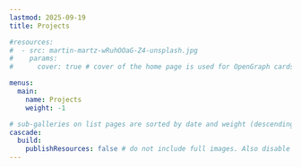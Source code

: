 ```yaml
---
lastmod: 2025-09-19
title: Projects

#resources:
#  - src: martin-martz-wRuhOOaG-Z4-unsplash.jpg
#    params:
#      cover: true # cover of the home page is used for OpenGraph cards, etc.

menus:
  main:
    name: Projects
    weight: -1

# sub-galleries on list pages are sorted by date and weight (descending)
cascade:
  build:
    publishResources: false # do not include full images. Also disable download
---
```

